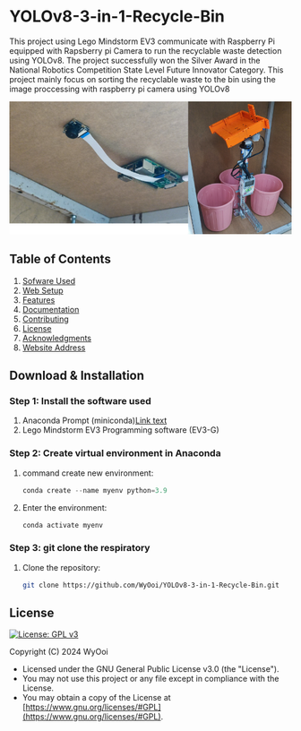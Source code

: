 # YOLOv8-3-in-1-Recycle-Bin
This project using Lego Mindstorm EV3 communicate with Raspberry Pi equipped with Rapsberry pi Camera to run the recyclable waste detection using YOLOv8. The project successfully won the Silver Award in the National Robotics Competition State Level Future Innovator Category. This project mainly focus on sorting the recyclable waste to the bin using the image proccessing with raspberry pi camera using YOLOv8

<div align="center">
   <img src="pic/Png1.png" alt="png">
</div>

## Table of Contents
1. [Sofware Used](#Software_Used)
2. [Web Setup](#Web_Setup)
3. [Features](#features)
4. [Documentation](#documentation)
5. [Contributing](#contributing)
6. [License](#license)
7. [Acknowledgments](#acknowledgments)
8. [Website Address](#Website_address)

## Download & Installation

### Step 1: Install the software used
1. Anaconda Prompt (miniconda)[Link text](https://www.anaconda.com/download)
2. Lego Mindstorm EV3 Programming software (EV3-G)

### Step 2: Create virtual environment in Anaconda
1. command create new environment:
   ```python
   conda create --name myenv python=3.9

2. Enter the environment:
   ```python
   conda activate myenv

### Step 3: git clone the respiratory
1. Clone the repository:
   ```bash
   git clone https://github.com/WyOoi/YOLOv8-3-in-1-Recycle-Bin.git

## License
[![License: GPL v3](https://img.shields.io/badge/License-GPLv3-blue.svg)](https://www.gnu.org/licenses/gpl-3.0)

Copyright (C) 2024 WyOoi
-   Licensed under the GNU General Public License v3.0 (the "License").
-   You may not use this project or any file except in compliance with the License.
-   You may obtain a copy of the License at [https://www.gnu.org/licenses/#GPL](https://www.gnu.org/licenses/#GPL).
